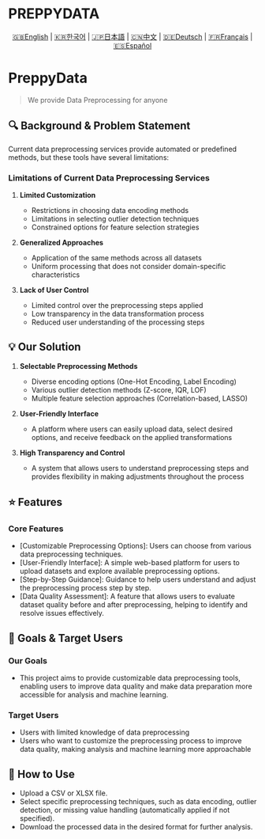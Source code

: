 # PREPPYDATA
<p align="center">
  <a href="README/README.en.md">🇬🇧English</a> |
  <a href="README/README.ko.md">🇰🇷한국어</a> |
  <a href="README/README.ja.md">🇯🇵日本語</a> |
  <a href="README/README.cn.md">🇨🇳中文</a> |
  <a href="README/README.gr.md">🇩🇪Deutsch</a> |
  <a href="README/README.fr.md">🇫🇷Français</a> |
  <a href="README/README.ep.md">🇪🇸Español</a>
</p>

# PreppyData
> We provide Data Preprocessing for anyone

## 🔍 Background & Problem Statement

Current data preprocessing services provide automated or predefined methods, but these tools have several limitations:

### Limitations of Current Data Preprocessing Services

1. **Limited Customization**
   - Restrictions in choosing data encoding methods
   - Limitations in selecting outlier detection techniques
   - Constrained options for feature selection strategies

2. **Generalized Approaches**
   - Application of the same methods across all datasets
   - Uniform processing that does not consider domain-specific characteristics

3. **Lack of User Control**
   - Limited control over the preprocessing steps applied
   - Low transparency in the data transformation process
   - Reduced user understanding of the processing steps

## 💡 Our Solution

1. **Selectable Preprocessing Methods**
   - Diverse encoding options (One-Hot Encoding, Label Encoding)
   - Various outlier detection methods (Z-score, IQR, LOF)
   - Multiple feature selection approaches (Correlation-based, LASSO)

2. **User-Friendly Interface**
   - A platform where users can easily upload data, select desired options, and receive feedback on the applied transformations

3. **High Transparency and Control**
   - A system that allows users to understand preprocessing steps and provides flexibility in making adjustments throughout the process

## ⭐ Features
### Core Features
 - [Customizable Preprocessing Options]: Users can choose from various data preprocessing techniques.
 - [User-Friendly Interface]: A simple web-based platform for users to upload datasets and explore available preprocessing options.
 - [Step-by-Step Guidance]: Guidance to help users understand and adjust the preprocessing process step by step.
 - [Data Quality Assessment]: A feature that allows users to evaluate dataset quality before and after preprocessing, helping to identify and resolve issues effectively.

## 🎯 Goals & Target Users
### Our Goals
 - This project aims to provide customizable data preprocessing tools, enabling users to improve data quality and make data preparation more accessible for analysis and machine learning.

### Target Users
 - Users with limited knowledge of data preprocessing
 - Users who want to customize the preprocessing process to improve data quality, making analysis and machine learning more approachable

## 📖 How to Use
 - Upload a CSV or XLSX file.
 - Select specific preprocessing techniques, such as data encoding, outlier detection, or missing value handling (automatically applied if not specified).
 - Download the processed data in the desired format for further analysis.
